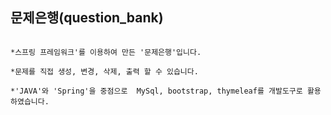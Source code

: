 ## 문제은행(question_bank)
```

*스프링 프레임워크'를 이용하여 만든 '문제은행'입니다.

*문제를 직접 생성, 변경, 삭제, 출력 할 수 있습니다.

*'JAVA'와 'Spring'을 중점으로  MySql, bootstrap, thymeleaf를 개발도구로 활용하였습니다. 
```
